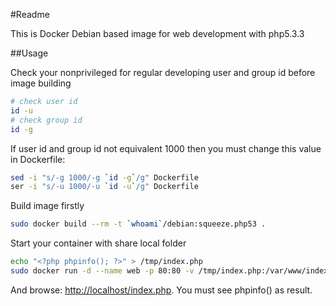 #Readme

This is Docker Debian based image for web development with php5.3.3

##Usage

Check your nonprivileged for regular developing user and group id before image building 

```bash
# check user id
id -u
# check group id
id -g
```

If user id and group id not equivalent 1000 then you must change this value in Dockerfile:

```bash
sed -i "s/-g 1000/-g `id -g`/g" Dockerfile
ser -i "s/-u 1000/-u `id -u`/g" Dockerfile
```

Build image firstly

```bash
sudo docker build --rm -t `whoami`/debian:squeeze.php53 .
```

Start your container with share local folder

```bash
echo "<?php phpinfo(); ?>" > /tmp/index.php
sudo docker run -d --name web -p 80:80 -v /tmp/index.php:/var/www/index.php jdoe/debian:squeeze.php53
```

And browse: [http://localhost/index.php](http://localhost/index.php). You must see phpinfo() as result.
